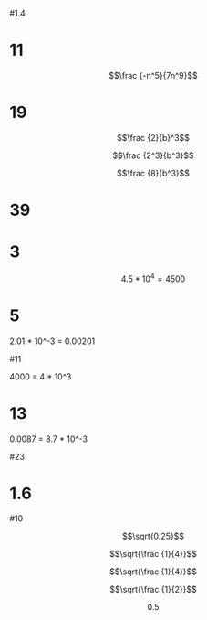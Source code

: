 #1.4

# 11

$$\frac {-n^5}{7n^9}$$

# 19

$$\frac {2}{b}^3$$

$$\frac {2^3}{b^3}$$

$$\frac {8}{b^3}$$

# 39

# 3

$$4.5 * 10^4 = 4500$$

# 5

2.01 * 10^-3 = 0.00201

#11

4000 = 4 * 10^3

# 13

0.0087 = 8.7 * 10^-3

#23

$$$$

# 1.6

#10

$$\sqrt{0.25}$$

$$\sqrt{\frac {1}{4}}$$


$$\sqrt{\frac {1}{4}}$$


$$\sqrt{\frac {1}{2}}$$


$$0.5$$

